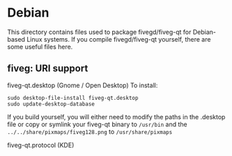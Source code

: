 
Debian
====================
This directory contains files used to package fivegd/fiveg-qt
for Debian-based Linux systems. If you compile fivegd/fiveg-qt yourself, there are some useful files here.

## fiveg: URI support ##


fiveg-qt.desktop  (Gnome / Open Desktop)
To install:

	sudo desktop-file-install fiveg-qt.desktop
	sudo update-desktop-database

If you build yourself, you will either need to modify the paths in
the .desktop file or copy or symlink your fiveg-qt binary to `/usr/bin`
and the `../../share/pixmaps/fiveg128.png` to `/usr/share/pixmaps`

fiveg-qt.protocol (KDE)

